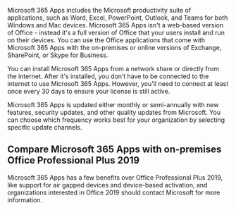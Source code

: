 Microsoft 365 Apps includes the Microsoft productivity suite of applications, such as Word, Excel, PowerPoint, Outlook, and Teams for both Windows and Mac devices. Microsoft 365 Apps isn't a web-based version of Office - instead it's a full version of Office that your users install and run on their devices. You can use the Office applications that come with Microsoft 365 Apps with the on-premises or online versions of Exchange, SharePoint, or Skype for Business.

You can install Microsoft 365 Apps from a network share or directly from the internet. After it's installed, you don’t have to be connected to the internet to use Microsoft 365 Apps. However, you'll need to connect at least once every 30 days to ensure your license is still active.

Microsoft 365 Apps is updated either monthly or semi-annually with new features, security updates, and other quality updates from Microsoft. You can choose which frequency works best for your organization by selecting specific update channels. 

## Compare Microsoft 365 Apps with on-premises Office Professional Plus 2019

Microsoft 365 Apps has a few benefits over Office Professional Plus 2019, like support for air gapped devices and device-based activation, and organizations interested in Office 2019 should contact Microsoft for more information.
